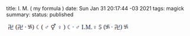 title: I. M. ( my formula )
date: Sun Jan 31 20:17:44 -03 2021 
tags: magick
summary: 
status: published

![I.M. C.O.I.T.U.S](images/iacchus-mercurius-formula-coitus.png)

